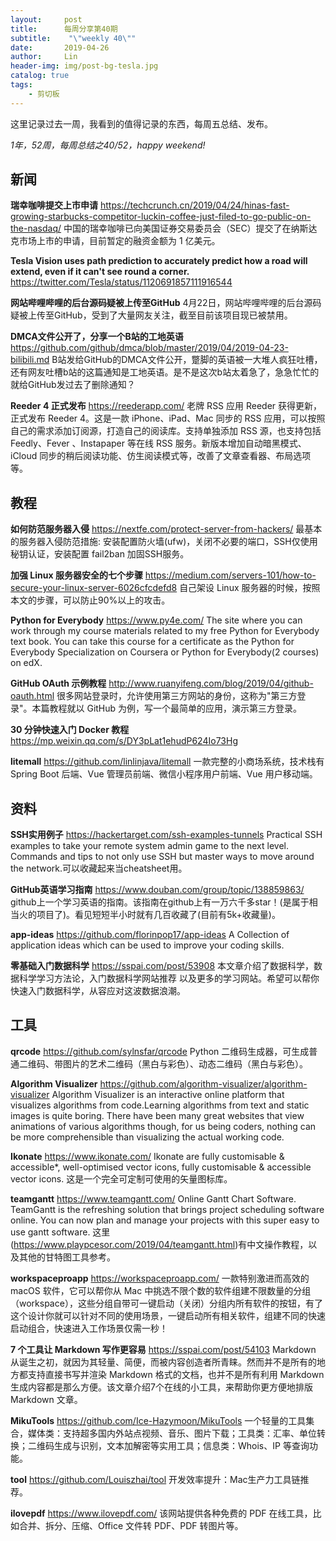 ```yaml
---
layout:     post
title:      每周分享第40期
subtitle:    "\"weekly 40\""
date:       2019-04-26
author:     Lin
header-img: img/post-bg-tesla.jpg
catalog: true
tags:
    - 剪切板
---
```


这里记录过去一周，我看到的值得记录的东西，每周五总结、发布。

*1年，52周，每周总结之40/52，happy weekend!*

## 新闻

**瑞幸咖啡提交上市申请**
https://techcrunch.cn/2019/04/24/hinas-fast-growing-starbucks-competitor-luckin-coffee-just-filed-to-go-public-on-the-nasdaq/
中国的瑞幸咖啡已向美国证券交易委员会（SEC）提交了在纳斯达克市场上市的申请，目前暂定的融资金额为 1 亿美元。

**Tesla Vision uses path prediction to accurately predict how a road will extend, even if it can't see round a corner.**
https://twitter.com/Tesla/status/1120691857111916544

**网站哔哩哔哩的后台源码疑被上传至GitHub**
4月22日，网站哔哩哔哩的后台源码疑被上传至GitHub，受到了大量网友关注，截至目前该项目现已被禁用。

**DMCA文件公开了，分享一个B站的工地英语**
https://github.com/github/dmca/blob/master/2019/04/2019-04-23-bilibili.md
B站发给GitHub的DMCA文件公开，蹩脚的英语被一大堆人疯狂吐槽，还有网友吐槽b站的这篇通知是工地英语。是不是这次b站太着急了，急急忙忙的就给GitHub发过去了删除通知？

**Reeder 4 正式发布**
https://reederapp.com/
老牌 RSS 应用 Reeder 获得更新，正式发布 Reeder 4。这是一款 iPhone、iPad、Mac 同步的 RSS 应用，可以按照自己的需求添加订阅源，打造自己的阅读库。支持单独添加 RSS 源，也支持包括 Feedly、Fever 、Instapaper 等在线 RSS 服务。新版本增加自动暗黑模式、iCloud 同步的稍后阅读功能、仿生阅读模式等，改善了文章查看器、布局选项等。

## 教程

**如何防范服务器入侵**
https://nextfe.com/protect-server-from-hackers/
最基本的服务器入侵防范措施: 安装配置防火墙(ufw)，关闭不必要的端口，SSH仅使用秘钥认证，安装配置 fail2ban 加固SSH服务。

**加强 Linux 服务器安全的七个步骤**
https://medium.com/servers-101/how-to-secure-your-linux-server-6026cfcdefd8
自己架设 Linux 服务器的时候，按照本文的步骤，可以防止90%以上的攻击。

**Python for Everybody**
https://www.py4e.com/
The site where you can work through my course materials related to my free Python for Everybody text book. You can take this course for a certificate as the Python for Everybody Specialization on Coursera or Python for Everybody(2 courses) on edX.

**GitHub OAuth 示例教程**
http://www.ruanyifeng.com/blog/2019/04/github-oauth.html
很多网站登录时，允许使用第三方网站的身份，这称为"第三方登录"。本篇教程就以 GitHub 为例，写一个最简单的应用，演示第三方登录。

**30 分钟快速入门 Docker 教程**
https://mp.weixin.qq.com/s/DY3pLat1ehudP624Io73Hg

**litemall**
https://github.com/linlinjava/litemall
一款完整的小商场系统，技术栈有 Spring Boot 后端、Vue 管理员前端、微信小程序用户前端、Vue 用户移动端。

## 资料

**SSH实用例子**
https://hackertarget.com/ssh-examples-tunnels
Practical SSH examples to take your remote system admin game to the next level. Commands and tips to not only use SSH but master ways to move around the network.可以收藏起来当cheatsheet用。

**GitHub英语学习指南**
https://www.douban.com/group/topic/138859863/
github上一个学习英语的指南。该指南在github上有一万六千多star！(是属于相当火的项目了)。看见短短半小时就有几百收藏了(目前有5k+收藏量)。

**app-ideas**
https://github.com/florinpop17/app-ideas
A Collection of application ideas which can be used to improve your coding skills.

**零基础入门数据科学**
https://sspai.com/post/53908
本文章介绍了数据科学，数据科学学习方法论，入门数据科学网站推荐 以及更多的学习网站。希望可以帮你快速入门数据科学，从容应对这波数据浪潮。

## 工具

**qrcode**
https://github.com/sylnsfar/qrcode
Python 二维码生成器，可生成普通二维码、带图片的艺术二维码（黑白与彩色）、动态二维码（黑白与彩色）。

**Algorithm Visualizer**
https://github.com/algorithm-visualizer/algorithm-visualizer
Algorithm Visualizer is an interactive online platform that visualizes algorithms from code.Learning algorithms from text and static images is quite boring. There have been many great websites that view animations of various algorithms though, for us being coders, nothing can be more comprehensible than visualizing the actual working code.

**Ikonate**
https://www.ikonate.com/
Ikonate are fully customisable & accessible*, well-optimised vector icons, fully customisable & accessible vector icons. 这是一个完全可定制可使用的矢量图标库。

**teamgantt**
https://www.teamgantt.com/
Online Gantt Chart Software. TeamGantt is the refreshing solution that brings project scheduling software online. You can now plan and manage your projects with this super easy to use gantt software. 这里(https://www.playpcesor.com/2019/04/teamgantt.html)有中文操作教程，以及其他的甘特图工具参考。

**workspaceproapp**
https://workspaceproapp.com/
一款特别激进而高效的 macOS 软件，它可以帮你从 Mac 中挑选不限个数的软件组建不限数量的分组（workspace），这些分组自带可一键启动（关闭）分组内所有软件的按钮，有了这个设计你就可以针对不同的使用场景，一键启动所有相关软件，组建不同的快速启动组合，快速进入工作场景仅需一秒！

**7 个工具让 Markdown 写作更容易**
https://sspai.com/post/54103
Markdown 从诞生之初，就因为其轻量、简便，而被内容创造者所青睐。然而并不是所有的地方都支持直接书写并渲染 Markdown 格式的文档，也并不是所有利用 Markdown 生成内容都是那么方便。该文章介绍7个在线的小工具，来帮助你更方便地排版 Markdown 文章。

**MikuTools**
https://github.com/Ice-Hazymoon/MikuTools
一个轻量的工具集合，媒体类：支持超多国内外站点视频、音乐、图片下载；工具类：汇率、单位转换；二维码生成与识别，文本加解密等实用工具；信息类：Whois、IP 等查询功能。

**tool**
https://github.com/Louiszhai/tool
开发效率提升：Mac生产力工具链推荐。

**ilovepdf**
https://www.ilovepdf.com/
该网站提供各种免费的 PDF 在线工具，比如合并、拆分、压缩、Office 文件转 PDF、PDF 转图片等。

